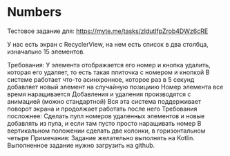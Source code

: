# Numbers

Тестовое задание для:
https://myte.me/tasks/zIdutlfpZrob4DWz6cRE

У нас есть экран с RecyclerView, на нем есть список в два столбца, изначально 15 элементов.

Требования: У элемента отображается его номер и кнопка удалить, которая его удаляет, то есть такая плиточка с номером и кнопкой В системе работает что-то асинхронное, которое раз в 5 секунд добавляет новый элемент на случайную позициию Номер элемента все время наращивается Добавления и удаления производятся с анимацией (можно стандартной) Вся эта система поддерживает поворот экрана и продолжает работать после него Требования посложнее: Сделать пулл номеров удаленных элементов и новые добавлять из пула, и если там пусто просто наращивать номер В вертикальном положении сделать две колонки, в горизонтальном четыре Примечания: Задание желательно выполнять на Kotlin. Выполненное задание нужно загрузить на github.
